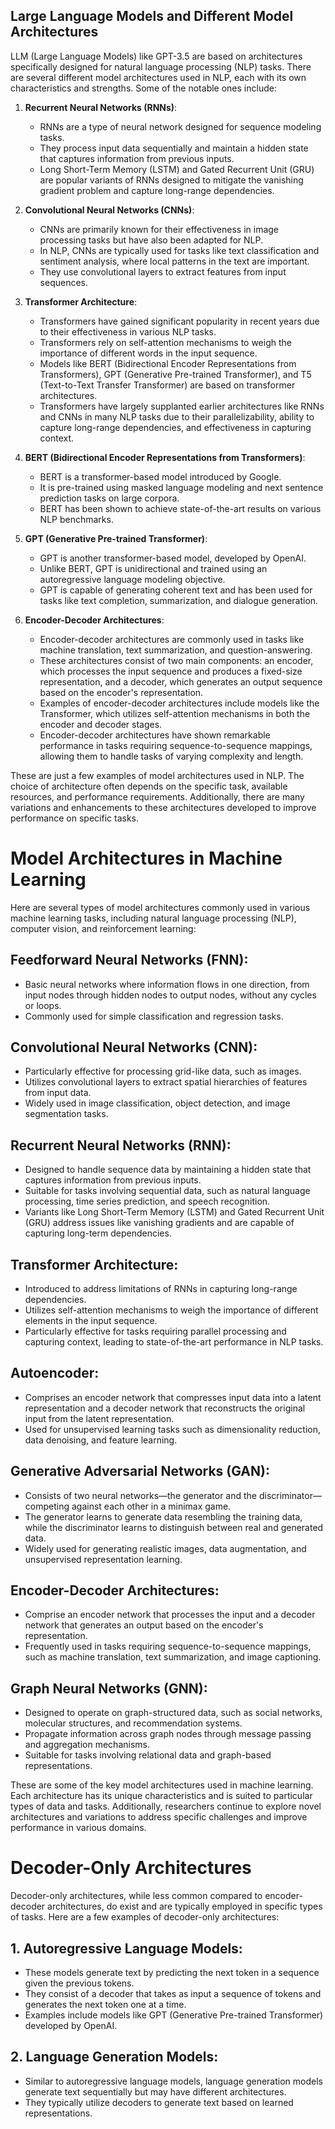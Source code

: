 ## Large Language Models and Different Model Architectures

LLM (Large Language Models) like GPT-3.5 are based on architectures specifically designed for natural language processing (NLP) tasks. There are several different model architectures used in NLP, each with its own characteristics and strengths. Some of the notable ones include:

1. **Recurrent Neural Networks (RNNs)**:
   - RNNs are a type of neural network designed for sequence modeling tasks.
   - They process input data sequentially and maintain a hidden state that captures information from previous inputs.
   - Long Short-Term Memory (LSTM) and Gated Recurrent Unit (GRU) are popular variants of RNNs designed to mitigate the vanishing gradient problem and capture long-range dependencies.

2. **Convolutional Neural Networks (CNNs)**:
   - CNNs are primarily known for their effectiveness in image processing tasks but have also been adapted for NLP.
   - In NLP, CNNs are typically used for tasks like text classification and sentiment analysis, where local patterns in the text are important.
   - They use convolutional layers to extract features from input sequences.

3. **Transformer Architecture**:
   - Transformers have gained significant popularity in recent years due to their effectiveness in various NLP tasks.
   - Transformers rely on self-attention mechanisms to weigh the importance of different words in the input sequence.
   - Models like BERT (Bidirectional Encoder Representations from Transformers), GPT (Generative Pre-trained Transformer), and T5 (Text-to-Text Transfer Transformer) are based on transformer architectures.
   - Transformers have largely supplanted earlier architectures like RNNs and CNNs in many NLP tasks due to their parallelizability, ability to capture long-range dependencies, and effectiveness in capturing context.

4. **BERT (Bidirectional Encoder Representations from Transformers)**:
   - BERT is a transformer-based model introduced by Google.
   - It is pre-trained using masked language modeling and next sentence prediction tasks on large corpora.
   - BERT has been shown to achieve state-of-the-art results on various NLP benchmarks.

5. **GPT (Generative Pre-trained Transformer)**:
   - GPT is another transformer-based model, developed by OpenAI.
   - Unlike BERT, GPT is unidirectional and trained using an autoregressive language modeling objective.
   - GPT is capable of generating coherent text and has been used for tasks like text completion, summarization, and dialogue generation.

6. **Encoder-Decoder Architectures**:
   - Encoder-decoder architectures are commonly used in tasks like machine translation, text summarization, and question-answering.
   - These architectures consist of two main components: an encoder, which processes the input sequence and produces a fixed-size representation, and a decoder, which generates an output sequence based on the encoder's representation.
   - Examples of encoder-decoder architectures include models like the Transformer, which utilizes self-attention mechanisms in both the encoder and decoder stages.
   - Encoder-decoder architectures have shown remarkable performance in tasks requiring sequence-to-sequence mappings, allowing them to handle tasks of varying complexity and length.

These are just a few examples of model architectures used in NLP. The choice of architecture often depends on the specific task, available resources, and performance requirements. Additionally, there are many variations and enhancements to these architectures developed to improve performance on specific tasks.


# Model Architectures in Machine Learning

Here are several types of model architectures commonly used in various machine learning tasks, including natural language processing (NLP), computer vision, and reinforcement learning:

## Feedforward Neural Networks (FNN):
- Basic neural networks where information flows in one direction, from input nodes through hidden nodes to output nodes, without any cycles or loops.
- Commonly used for simple classification and regression tasks.

## Convolutional Neural Networks (CNN):
- Particularly effective for processing grid-like data, such as images.
- Utilizes convolutional layers to extract spatial hierarchies of features from input data.
- Widely used in image classification, object detection, and image segmentation tasks.

## Recurrent Neural Networks (RNN):
- Designed to handle sequence data by maintaining a hidden state that captures information from previous inputs.
- Suitable for tasks involving sequential data, such as natural language processing, time series prediction, and speech recognition.
- Variants like Long Short-Term Memory (LSTM) and Gated Recurrent Unit (GRU) address issues like vanishing gradients and are capable of capturing long-term dependencies.

## Transformer Architecture:
- Introduced to address limitations of RNNs in capturing long-range dependencies.
- Utilizes self-attention mechanisms to weigh the importance of different elements in the input sequence.
- Particularly effective for tasks requiring parallel processing and capturing context, leading to state-of-the-art performance in NLP tasks.

## Autoencoder:
- Comprises an encoder network that compresses input data into a latent representation and a decoder network that reconstructs the original input from the latent representation.
- Used for unsupervised learning tasks such as dimensionality reduction, data denoising, and feature learning.

## Generative Adversarial Networks (GAN):
- Consists of two neural networks—the generator and the discriminator—competing against each other in a minimax game.
- The generator learns to generate data resembling the training data, while the discriminator learns to distinguish between real and generated data.
- Widely used for generating realistic images, data augmentation, and unsupervised representation learning.

## Encoder-Decoder Architectures:
- Comprise an encoder network that processes the input and a decoder network that generates an output based on the encoder's representation.
- Frequently used in tasks requiring sequence-to-sequence mappings, such as machine translation, text summarization, and image captioning.

## Graph Neural Networks (GNN):
- Designed to operate on graph-structured data, such as social networks, molecular structures, and recommendation systems.
- Propagate information across graph nodes through message passing and aggregation mechanisms.
- Suitable for tasks involving relational data and graph-based representations.

These are some of the key model architectures used in machine learning. Each architecture has its unique characteristics and is suited to particular types of data and tasks. Additionally, researchers continue to explore novel architectures and variations to address specific challenges and improve performance in various domains.


# Decoder-Only Architectures

Decoder-only architectures, while less common compared to encoder-decoder architectures, do exist and are typically employed in specific types of tasks. Here are a few examples of decoder-only architectures:

## 1. Autoregressive Language Models:
- These models generate text by predicting the next token in a sequence given the previous tokens.
- They consist of a decoder that takes as input a sequence of tokens and generates the next token one at a time.
- Examples include models like GPT (Generative Pre-trained Transformer) developed by OpenAI.

## 2. Language Generation Models:
- Similar to autoregressive language models, language generation models generate text sequentially but may have different architectures.
- They typically utilize decoders to generate text based on learned representations.
